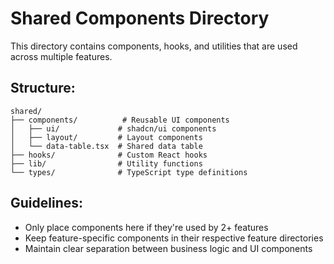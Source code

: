 # Shared Components Directory

This directory contains components, hooks, and utilities that are used across multiple features.

## Structure:

```
shared/
├── components/          # Reusable UI components
│   ├── ui/             # shadcn/ui components
│   ├── layout/         # Layout components
│   └── data-table.tsx  # Shared data table
├── hooks/              # Custom React hooks
├── lib/                # Utility functions
└── types/              # TypeScript type definitions
```

## Guidelines:

- Only place components here if they're used by 2+ features
- Keep feature-specific components in their respective feature directories
- Maintain clear separation between business logic and UI components